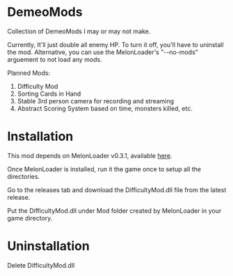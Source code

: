 # DemeoMods
Collection of DemeoMods I may or may not make.

Currently, It'll just double all enemy HP. To turn it off, you'll have to uninstall the mod. Alternative, you can use the MelonLoader's "--no-mods" arguement to not load any mods.

Planned Mods:
1. Difficulty Mod
1. Sorting Cards in Hand
1. Stable 3rd person camera for recording and streaming
1. Abstract Scoring System based on time, monsters killed, etc.

# Installation
This mod depends on MelonLoader v0.3.1, available [here](https://github.com/LavaGang/MelonLoader/actions/runs/851850441).

Once MelonLoader is installed, run it the game once to setup all the directories.

Go to the releases tab and download the DifficultyMod.dll file from the latest release.

Put the DifficultyMod.dll under Mod folder created by MelonLoader in your game directory.


# Uninstallation
Delete DifficultyMod.dll
